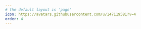 ```yaml
---
# the default layout is 'page'
icon: https://avatars.githubusercontent.com/u/147119581?v=4
order: 4
---
```


